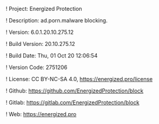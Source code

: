 ! Project: Energized Protection

! Description: ad.porn.malware blocking.

! Version: 6.0.1.20.10.275.12

! Build Version: 20.10.275.12

! Build Date: Thu, 01 Oct 20 12:06:54

! Version Code: 2751206

! License: CC BY-NC-SA 4.0, https://energized.pro/license

! Github: https://github.com/EnergizedProtection/block

! Gitlab: https://gitlab.com/EnergizedProtection/block


! Web: https://energized.pro
